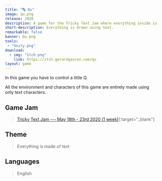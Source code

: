 ```yaml
---
title: "🔠 Qu"
image: qu.png
release: 2020
description: A game for the Tricky Text Jam where everything inside is drawn using just text elements.
short-description: Everything is drawn using text.
remarkable: false
banner: Qu.png
tools:
 - "Unity.png"
download:
  - img: "Itch.png"
    link: https://itch.gerardgascon.com/qu
layout: game
---
```


In this game you have to control a little Q.

All the environment and characters of this game are entirely made using only text characters.

## Game Jam

> [Tricky Text Jam --- May 18th - 23rd 2020 (1 week)](https://itch.io/jam/tricky-text-jam/){:target="_blank"}

## Theme

> Everything is made of text

## Languages

> English
